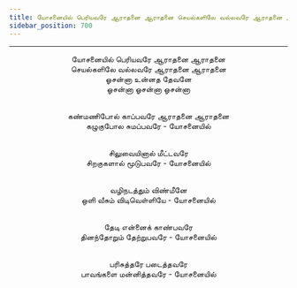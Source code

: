 ```yaml
---
title: யோசனையில் பெரியவரே ஆராதனை ஆராதனை செயல்களிலே வல்லவரே ஆராதனை ஆராதனை
sidebar_position: 700
---
```


---
<center>
யோசனையில் பெரியவரே ஆராதனை ஆராதனை<br/>
செயல்களிலே வல்லவரே ஆராதனை ஆராதனை<br/>
ஓசன்னா உன்னத தேவனே<br/>
ஓசன்னா ஓசன்னா ஓசன்னா<br/><br/>

கண்மணிபோல் காப்பவரே ஆராதனை ஆராதனை<br/>
கழுகுபோல சுமப்பவரே        - யோசனையில்<br/><br/>

சிலுவையினால் மீட்டவரே<br/>
சிறகுகளால் மூடுபவரே        - யோசனையில்<br/><br/>

வழிநடத்தும் விண்மீனே<br/>
ஒளி வீசும் விடிவெள்ளியே        - யோசனையில்<br/><br/>

தேடி என்னைக் காண்பவரே<br/>
தினந்தோறும் தேற்றுபவரே        - யோசனையில்<br/><br/>

பரிசுத்தரே படைத்தவரே<br/>
பாவங்களை மன்னித்தவரே                - யோசனையில்
</center>